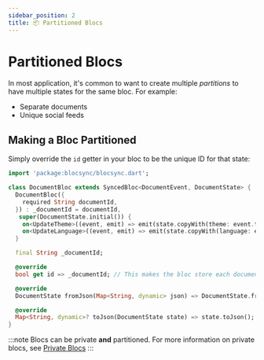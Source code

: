 ```yaml
---
sidebar_position: 2
title: 📦 Partitioned Blocs
---
```


# Partitioned Blocs

In most application, it's common to want to create multiple _partitions_ to have multiple states for the same bloc. For example:

- Separate documents
- Unique social feeds

## Making a Bloc Partitioned

Simply override the `id` getter in your bloc to be the unique ID for that state:

```dart
import 'package:blocsync/blocsync.dart';

class DocumentBloc extends SyncedBloc<DocumentEvent, DocumentState> {
  DocumentBloc({
    required String documentId,
  }) : _documentId = documentId,
   super(DocumentState.initial()) {
    on<UpdateTheme>((event, emit) => emit(state.copyWith(theme: event.theme)));
    on<UpdateLanguage>((event, emit) => emit(state.copyWith(language: event.language)));
  }

  final String _documentId;

  @override
  bool get id => _documentId; // This makes the bloc store each document separately

  @override
  DocumentState fromJson(Map<String, dynamic> json) => DocumentState.fromJson(json);

  @override
  Map<String, dynamic>? toJson(DocumentState state) => state.toJson();
}
```

:::note
Blocs can be private **and** partitioned. For more information on private blocs, see [Private Blocs](/docs/basics/private-blocs)
:::
